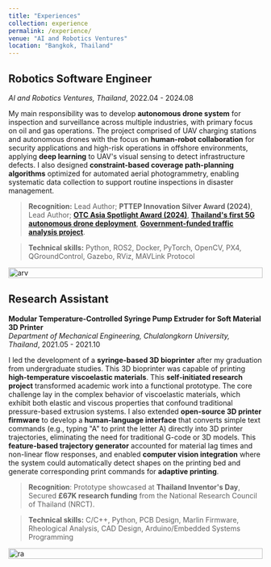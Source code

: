 ```yaml
---
title: "Experiences"
collection: experience
permalink: /experience/
venue: "AI and Robotics Ventures"
location: "Bangkok, Thailand"
---
```


Robotics Software Engineer
------
<p><i>AI and Robotics Ventures, Thailand</i>, 2022.04 - 2024.08 </p>
        
My main responsibility was to develop **autonomous drone system** for inspection and surveillance across multiple industries, with primary focus on oil and gas operations. The project comprised of UAV charging stations and autonomous drones with the focus on **human-robot collaboration** for security applications and high-risk operations in offshore environments, applying **deep learning** to UAV's visual sensing to detect infrastructure defects. I also designed **constraint-based coverage path-planning algorithms** optimized for automated aerial photogrammetry, enabling systematic data collection to support routine inspections in disaster management.

<!-- - Engineered robust middleware using **MAVLink protocol** with **asynchronous programming**, enabling real-time integration between **high-level planning algorithms** and **PX4 flight control systems**.
- Built comprehensive **perception pipelines** combining **real-time vehicle detection** , [traffic analysis](https://www.youtube.com/watch?app=desktop&v=vWj5LBRe6RA&ab_channel=AIANDROBOTICSVENTURES) for government-funded infrastructure projects (£7K), and **photogrammetric reconstruction** for disaster management.
- Designed **constraint-based coverage path-planning algorithms** optimized for automated aerial photogrammetry.
- Developed **teleoperation frameworks** and **fleet coordination systems** enabling seamless human-robot collaboration. Architected **distributed control systems** supporting multiple autonomous UAVs, multiple autonomous robots, and IoT devices. -->

> **Recognition:** Lead Author; **PTTEP Innovation Silver Award (2024)**, Lead Author; [**OTC Asia Spotlight Award (2024)**](https://www.pttep.com/en/newsroom/events/955/pttep-joins-otc-asia-2024-highlighting-vision-and-cutting-edge-technology-to-enhance-operational-efficiency), [**Thailand's first 5G autonomous drone deployment**](https://www.youtube.com/watch?v=z_MtuygWeP0), [**Government-funded traffic analysis project**](https://www.youtube.com/watch?app=desktop&v=vWj5LBRe6RA&ab_channel=AIANDROBOTICSVENTURES).

> **Technical skills:** Python, ROS2, Docker, PyTorch, OpenCV, PX4, QGroundControl, Gazebo, RViz, MAVLink Protocol

<div style="display: grid;">
  <img src="../videos/arv.gif" alt="arv" style="width: 100%; height: auto;">
</div>

Research Assistant
------
<p><b>Modular Temperature-Controlled Syringe Pump Extruder for Soft Material 3D Printer</b> <br> <i>Department of Mechanical Engineering, Chulalongkorn University, Thailand</i>, 2021.05 - 2021.10 </p>

I led the development of a **syringe-based 3D bioprinter** after my graduation from undergraduate studies. This 3D bioprinter was capable of printing **high-temperature viscoelastic materials**. This **self-initiated research project** transformed academic work into a functional prototype. The core challenge lay in the complex behavior of viscoelastic materials, which exhibit both elastic and viscous properties that confound traditional pressure-based extrusion systems. I also extended **open-source 3D printer firmware** to develop a **human-language interface** that converts simple text commands (e.g., typing "A" to print the letter A) directly into 3D printer trajectories, eliminating the need for traditional G-code or 3D models. This **feature-based trajectory generator** accounted for material lag times and non-linear flow responses, and enabled **computer vision integration** where the system could automatically detect shapes on the printing bed and generate corresponding print commands for **adaptive printing**.

<!-- I transformed the 3D bioprinting paper into this 3D bioprinter project after my graduation from undergraduate studies. This project didn't contribute on my grade, but it came from my own passion in bridging the gap between research academic and industry. This project focus on developing a syringe-based 3D printer for viscoelastic material. The challenges lie in the inherent combination of elastic and viscous properties that makes the pressurised-bioprinter can not printed this type of materials. 

- Transformed a cartesian robot into the syringe-based soft material 3D printer, which is capable of controlling
the temperature of the syringe and printing bed, helping secure £67K funding from the National Research
Council of Thailand (NRCT)
- Designed PCBs for soft material printing benefits, including an extruder, printing bed, and nozzle calibration
module.
- Extended open-source 3D printer firmware to create custom control interfaces and generate feature-based
trajectories, leading to the prototype showcase at Thailand Inventor’s Day -->

> **Recognition**: Prototype showcased at **Thailand Inventor's Day**, Secured **£67K research funding** from the National Research Council of Thailand (NRCT).

> **Technical skills:** C/C++, Python, PCB Design, Marlin Firmware, Rheological Analysis, CAD Design, Arduino/Embedded Systems Programming

<div style="display: grid;">
  <img src="../videos/ra.gif" alt="ra" style="width: 100%; height: auto;">
</div>